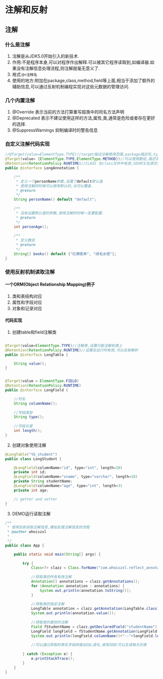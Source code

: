 # 注解和反射

## 注解

### 什么是注解
1. 注解是从JDK5.0开始引入的新技术.
2. 作用:不是程序本身,可以对程序作出解释.可以被其它程序读取到,如编译器.如果没有注解信息处理流程,则注解就毫无意义了.
3. 格式:`@+注释名`
4. 使用的地方:附加在package,class,method,field等上面,相当于添加了额外的辅助信息,可以通过反射机制编程实现对这些元数据的管理访问.

### 几个内置注解
1. @Override 表示当前的方法打算重写超类中的同名方法声明
2. @Deprecated 表示不建议使用这样的方法,属性,类,通常是危险或者存在更好的选择.
3. @SuppressWarnings 抑制编译时的警告信息

### 自定义注解代码实现
```java
//@Target(value=ElementType.TYPE)//target描述注解使用范围,package描述包,type,描述类接口枚举和annotation类型等等,method修饰方法
@Target(value= {ElementType.TYPE,ElementType.METHOD})//可以使用数组,描述多种类型了
@Retention(RetentionPolicy.RUNTIME)//CLASS 在class文件中有效,SOURCE在源文件中有效,RUNTIME为在运行时有效,可以被反射机制读取
public @interface LongAnnotation {

	/**
	 * 定义一个personName参数,设置了default默认值
	 * 使用注解的时候可以使用默认的,也可以覆盖.
	 * @return
	 */
	String personName() default "default";
	
	/**
	 * 没有设置默认值的参数,使用注解的时候一定要配置.
	 * @return
	 */
	int personAge();
	
	/**
	 * 定义数组
	 * @return
	 */
	String[] books() default {"红拂夜奔", "绿毛水怪"};
}
```

### 使用反射机制读取注解

#### 一个ORM(Object Relationship Mapping)例子
1. 类和表结构对应
2. 属性和字段对应
3. 对象和记录对应

#### 代码实现
1. 创建table和field注解类
```java

@Target(value=ElementType.TYPE)//注解表,设置只能注解到类上
@Retention(RetentionPolicy.RUNTIME)//设置在运行时有效,可以反射解析
public @interface LongTable {

	String value();
}


@Target(value = ElementType.FIELD)
@Retention(RetentionPolicy.RUNTIME)
public @interface LongField {

	//列名
	String columnName();
	
	//字段类型
	String type();
	
	//字段长度
	int length();
}

```

2. 创建对象使用注解
```java
@LongTable("tb_student")
public class LongStudent {

	@LongField(columnName="id", type="int", length=10)
	private int id;
	@LongField(columnName="sname", type="varchar", length=10)
	private String studentName;
	@LongField(columnName="age", type="int", length=3)
	private int age;

    // getter and setter
}

```

3. DEMO运行读取注解
```java
/**
 * 使用反射读取注解信息,模拟处理注解信息的流程
 * @author whoiszxl
 *
 */
public class App {

	public static void main(String[] args) {
		
		try {
			Class<?> clazz = Class.forName("com.whoiszxl.reflect_annotation_demo.LongStudent");
			
			//获取类的所有有效注解
			Annotation[] annotations = clazz.getAnnotations();
			for (Annotation annotation : annotations) {
				System.out.println(annotation.toString());
			}
			
			//获取类的指定注解
			LongTable annotation = clazz.getAnnotation(LongTable.class);
			System.out.println(annotation.value());
			
			//获取类的属性的注解
			Field fStudentName = clazz.getDeclaredField("studentName");
			LongField longField = fStudentName.getAnnotation(LongField.class);
			System.out.println(longField.columnName()+"--"+longField.length());
			
			//可以通过获取的表名字段拼接出SQL语句,使用JDBC可以生成相关的表
			
		} catch (Exception e) {
			e.printStackTrace();
		}
	}
}

```